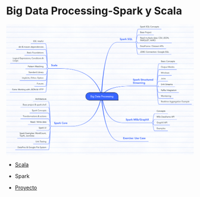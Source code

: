# Big Data Processing-Spark y Scala

![](./images/images_mapa.png)

* [Scala](./scala/)
* Spark

* [Proyecto](./proyecto/project.md)
